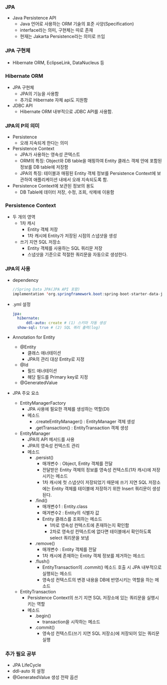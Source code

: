 ### JPA
- Java Persistence API
  - Java 언어로 사용하는 ORM 기술의 표준 사양(Specification)
  - interface라는 의미, 구현체는 따로 존재
  - 현재는 Jakarta Persistence라는 의미로 쓰임

### JPA 구현체
- Hibernate ORM, EclipseLink, DataNucleus 등

### Hibernate ORM
- JPA 구현체
  - JPA의 기능을 사용함
  - 추가로 Hibernate 자체 api도 지원함
- JDBC API
  - Hibernate ORM 내부적으로 JDBC API를 사용함.

### JPA의 P의 의미
- Persistence
  - 오래 지속되게 한다는 의미
- Persistence Context
  - JPA가 사용하는 영속성 콘텍스트
  - ORM의 특징: Object와 DB table을 매핑하여 Entity 클래스 객체 안에 포함된 정보를 DB table에 저장함
  - JPA의 특징: 테이블과 매핑된 Entity 객체 정보를 Persistence Context에 보관하여 애플리케이션 내에서 오래 지속되도록 함.
- Persistence Context에 보관된 정보의 용도
  - DB Table에 데이터 저장, 수정, 조회, 삭제에 이용함

### Persistence Context
- 두 개의 영역
  - 1차 캐시
    - Entity 객체 저장
    - 1차 캐시에 Entity가 저장된 시점의 스냅샷을 생성
  - 쓰기 지연 SQL 저장소
    - Entity 객체를 사용하는 SQL 쿼리문 저장
    - 스냅샷을 기준으로 적절한 쿼리문을 자동으로 생성한다.

### JPA의 사용
- dependency
  ```java
  //Spring Data JPA(JPA API 포함)
  implementation 'org.springframework.boot:spring-boot-starter-data-jpa'
  ```
- .yml 설정
  ```yml
  jpa:
    hibernate:
        ddl-auto: create # (1) 스키마 자동 생성
    show-sql: true # (2) SQL 쿼리 출력(log)
  ```

- Annotation for Entity
  - @Entity
    - 클래스 애너테이션
    - JPA의 관리 대상 Entity로 지정
  - @Id
    - 필드 애너테이션
    - 해당 필드를 Primary key로 지정
  - @GeneratedValue

- JPA 주요 요소
  - EntityManagerFactory
    - JPA 사용에 필요한 객체를 생성하는 역할(DI)
    - 메소드
      - .createEntityManager() : EntityManager 객체 생성
      - .getTransaction() : EntityTransaction 객체 생성
  - EntityManager
    - JPA의 API 메서드를 사용
    - JPA의 영속성 컨텍스트 관리
    - 메소드
      - .persist()
        - 매개변수 : Object, Entity 객체를 전달
        - 전달받은 Entity 객체의 정보를 영속성 컨텍스트(1차 캐시)에 저장시키는 메소드
        - 1차 캐시에 첫 스냅샷이 저장되었기 때문에 쓰기 지연 SQL 저장소에는 Entity 객체를 테이블에 저장하기 위한 Insert 쿼리문이 생성된다.
      - .find()
        - 매개변수1 : Entity.class
        - 매겨변수2 : Entity의 식별자 값
        - Entity 클래스를 조회하는 메소드
          - 1차로 영속성 컨텍스트에 존재하는지 확인함
          - 2차로 영속성 컨텍스트에 없다면 테이블에서 확인하도록 select 쿼리문을 보냄
      - .remove()
        - 매개변수 : Entity 객체를 전달
        - 1차 캐시에 존재하는 Entity 객체 정보를 제거하는 메소드
      - .flush()
        - EntityTransaction의 .commit() 메소드 호출 시 JPA 내부적으로 실행되는 메소드
        - 영속성 컨텍스트의 변경 내용을 DB에 반영시키는 역할을 하는 메소드
  - EntityTransaction
    - Persistence Context의 쓰기 지연 SQL 저장소에 있는 쿼리문을 실행시키는 역할
    - 메소드
      - .begin()
        - transaction을 시작하는 메소드
      - .commit()
        - 영속성 컨텍스트(쓰기 지연 SQL 저장소)에 저장되어 있는 쿼리문 실행

### 추가 필요 공부
- JPA LifeCycle
- ddl-auto 외 설정
- @GeneratedValue 생성 전략 옵션
